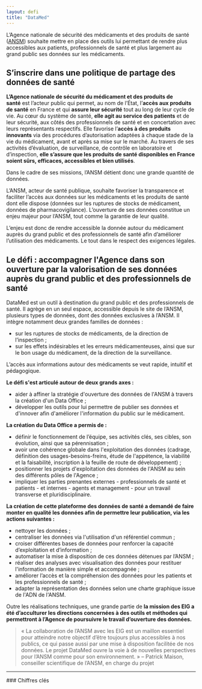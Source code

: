 ```yaml
---
layout: defi
title: "DataMed"
---
```


L’Agence nationale de sécurité des médicaments et des produits de santé ([ANSM](https://ansm.sante.fr/)) souhaite mettre en place des outils lui permettant de rendre plus accessibles aux patients, professionnels de santé et plus largement au grand public ses données sur les médicaments.

## S’inscrire dans une politique de partage des données de santé

**L’Agence nationale de sécurité du médicament et des produits de santé** est l’acteur public qui permet, au nom de l’État, l’**accès aux produits de santé** en France et qui **assure leur sécurité** tout au long de leur cycle de vie. Au cœur du système de santé, **elle agit au service des patients** et de leur sécurité, aux côtés des professionnels de santé et en concertation avec leurs représentants respectifs. Elle favorise l’**accès à des produits innovants** via des procédures d’autorisation adaptées à chaque stade de la vie du médicament, avant et après sa mise sur le marché. Au travers de ses activités d’évaluation, de surveillance, de contrôle en laboratoire et d’inspection, **elle s’assure que les produits de santé disponibles en France soient sûrs, efficaces, accessibles et bien utilisés**.

Dans le cadre de ses missions, l’ANSM détient donc une grande quantité de données.

L’ANSM, acteur de santé publique, souhaite favoriser la transparence et faciliter l’accès aux données sur les médicaments et les produits de santé dont elle dispose (données sur les ruptures de stocks de médicament, données de pharmacovigilance). L’ouverture de ses données constitue un enjeu majeur pour l’ANSM, tout comme la garantie de leur qualité.

L’enjeu est donc de rendre accessible la donnée autour du médicament auprès du grand public et des professionnels de santé afin d’améliorer l’utilisation des médicaments. Le tout dans le respect des exigences légales.

## Le défi : accompagner l'Agence dans son ouverture par la valorisation de ses données auprès du grand public et des professionnels de santé

DataMed est un outil à destination du grand public et des professionnels de santé. Il agrège en un seul espace, accessible depuis le site de l’ANSM,  plusieurs types de données, dont des données exclusives à l’ANSM. Il intègre notamment deux grandes familles de données :
- sur les ruptures de stocks de médicaments, de la direction de l’inspection ;
- sur les effets indésirables et les erreurs médicamenteuses, ainsi que sur le bon usage du médicament, de la direction de la surveillance.

L’accès aux informations autour des médicaments se veut rapide, intuitif et pédagogique.

**Le défi s'est articulé autour de deux grands axes :**
- aider à affiner la stratégie d'ouverture des données de l'ANSM à travers la création d'un Data Office ;
- développer les outils pour lui permettre de publier ses données et d'innover afin d'améliorer l'information du public sur le médicament.

**La création du Data Office a permis de :**
- définir le fonctionnement de l’équipe, ses activités clés, ses cibles, son évolution, ainsi que sa pérennisation ;
- avoir une cohérence globale dans l'exploitation des données (cadrage, définition des usages-besoins-freins, étude de l'appétence, la viabilité et la faisabilité, inscription à la feuille de route de développement) ;
- positionner les projets d'exploitation des données de l'ANSM au sein des différents pôles de l'Agence ;
- impliquer les parties prenantes externes - professionnels de santé et patients - et internes - agents et management - pour un travail transverse et pluridisciplinaire.

**La création de cette plateforme des données de santé a demandé de faire monter en qualité les données afin de permettre leur publication, via les actions suivantes :**
- nettoyer les données ;
- centraliser les données via l'utilisation d'un référentiel commun ;
- croiser différentes bases de données pour renforcer la capacité d’exploitation et d’information ;
- automatiser la mise à disposition de ces données détenues par l’ANSM ;
- réaliser des analyses avec visualisation des données pour restituer l'information de manière simple et accompagnée ;
- améliorer l’accès et la compréhension des données pour les patients et les professionnels de santé ;
- adapter la représentation des données selon une charte graphique issue de l'ADN de l'ANSM.

Outre les réalisations techniques, une grande partie de **la mission des EIG a été d’acculturer les directions concernées à des outils et méthodes qui permettront à l’Agence de poursuivre le travail d’ouverture des données.**

> « La collaboration de l’ANSM avec les EIG est un maillon essentiel pour atteindre notre objectif d’être toujours plus accessibles à nos publics, ce qui passe aussi par une mise à disposition facilitée de nos données. Le projet DataMed ouvre la voie à de nouvelles perspectives pour l’ANSM comme pour son environnement. » – Patrick Maison, conseiller scientifique de l’ANSM, en charge du projet

<hr>
### Chiffres clés